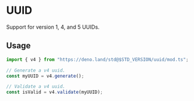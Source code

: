 # UUID

Support for version 1, 4, and 5 UUIDs.

## Usage

```ts
import { v4 } from "https://deno.land/std@$STD_VERSION/uuid/mod.ts";

// Generate a v4 uuid.
const myUUID = v4.generate();

// Validate a v4 uuid.
const isValid = v4.validate(myUUID);
```
